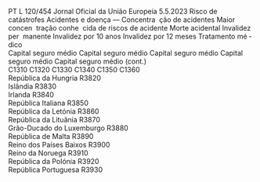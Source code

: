 PT  L 120/454 Jornal Oficial da União Europeia 5.5.2023
 Risco de catástrofes Acidentes e doença — Concentra ­
ção de acidentes  Maior concen ­
tração conhe ­
cida de riscos 
de acidente  Morte acidental  Invalidez per ­
manente  Invalidez por 
10 anos  Invalidez por 
12 meses  Tratamento mé ­
dico  
Capital seguro 
médio  Capital seguro 
médio  Capital seguro 
médio  Capital seguro 
médio  Capital seguro 
médio  (cont.)  
C1310  C1320  C1330  C1340  C1350  C1360  
República da Hungria  R3820  
Islândia  R3830  
Irlanda  R3840  
República Italiana  R3850  
República da Letónia  R3860  
República da Lituânia  R3870  
Grão-Ducado do Luxemburgo  R3880  
República de Malta  R3890  
Reino dos Países Baixos  R3900  
Reino da Noruega  R3910  
República da Polónia  R3920  
República Portuguesa  R3930